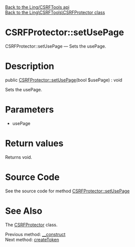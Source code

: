 [Back to the Ling/CSRFTools api](https://github.com/lingtalfi/CSRFTools/blob/master/doc/api/Ling/CSRFTools.md)<br>
[Back to the Ling\CSRFTools\CSRFProtector class](https://github.com/lingtalfi/CSRFTools/blob/master/doc/api/Ling/CSRFTools/CSRFProtector.md)


CSRFProtector::setUsePage
================



CSRFProtector::setUsePage — Sets the usePage.




Description
================


public [CSRFProtector::setUsePage](https://github.com/lingtalfi/CSRFTools/blob/master/doc/api/Ling/CSRFTools/CSRFProtector/setUsePage.md)(bool $usePage) : void




Sets the usePage.




Parameters
================


- usePage

    


Return values
================

Returns void.








Source Code
===========
See the source code for method [CSRFProtector::setUsePage](https://github.com/lingtalfi/CSRFTools/blob/master/CSRFProtector.php#L143-L146)


See Also
================

The [CSRFProtector](https://github.com/lingtalfi/CSRFTools/blob/master/doc/api/Ling/CSRFTools/CSRFProtector.md) class.

Previous method: [__construct](https://github.com/lingtalfi/CSRFTools/blob/master/doc/api/Ling/CSRFTools/CSRFProtector/__construct.md)<br>Next method: [createToken](https://github.com/lingtalfi/CSRFTools/blob/master/doc/api/Ling/CSRFTools/CSRFProtector/createToken.md)<br>

